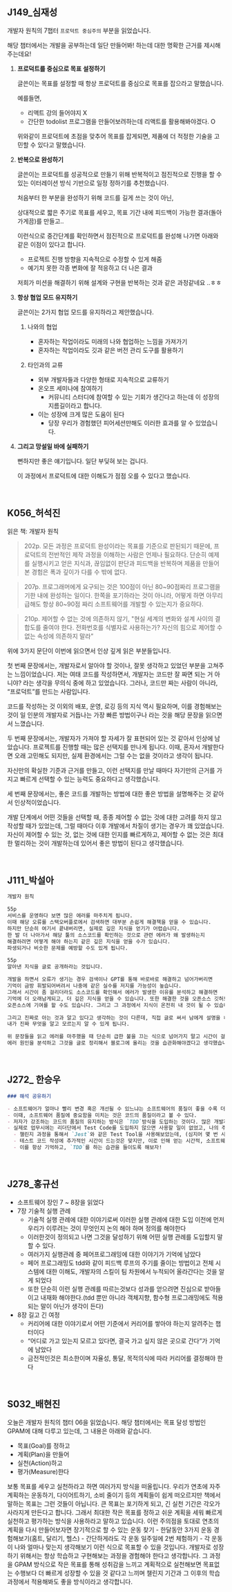 ## J149_심재성

개발자 원칙의 7챕터 `프로덕트 중심주의` 부분을 읽었습니다.

해당 챕터에서는 개발을 공부하는데 일단 만들어봐! 하는데 대한 명확한 근거를 제시해주는데요!

1. **프로덕트를 중심으로 목표 설정하기**
    
    글쓴이는 목표를 설정할 때 항상 프로덕트를 중심으로 목표를 잡으라고 말했습니다. 
    
    예를들면,
    
    - 리액트 강의 들어야지 X
    - 간단한 todolist 프로그램을 만들어보려하는데 리액트를 활용해봐야겠다. O
    
    위와같이 프로덕트에 초점을 맞추어 목표를 잡게되면, 제품에 더 적정한 기술을 고민할 수 있다고 말했습니다.
    
2. **반복으로 완성하기**
    
    글쓴이는 프로덕트를 성공적으로 만들기 위해 반복적이고 점진적으로 진행을 할 수 있는 이터레이션 방식 기반으로 일정 정하기를 추천했습니다.
    
    처음부터 한 부분을 완성하기 위해 코드를 길게 쓰는 것이 아닌,
    
    상대적으로 짧은 주기로 목표를 세우고, 목표 기간 내에 피드백이 가능한 결과(돌아가게끔)를 만들고.. 
    
    이런식으로 중간단계를 확인하면서 점진적으로 프로덕트를 완성해 나가면 아래와 같은 이점이 있다고 합니다.
    
    - 프로젝트 진행 방향을 지속적으로 수정할 수 있게 해줌
    - 예기치 못한 각종 변화에 잘 적응하고 더 나은 결과
    
    저희가 미션을 해결하기 위해 설계와 구현을 반복하는 것과 같은 과정같네요 ..ㅎㅎ
    
3. **항상 협업 모드 유지하기**
    
    글쓴이는 2가지 협업 모드를 유지하라고 제안했습니다.
    
    1. 나와의 협업
        - 혼자하는 작업이라도 미래의 나와 협업하는 느낌을 가져가기
        - 혼자하는 작업이라도 깃과 같은 버전 관리 도구를 활용하기
    
    1. 타인과의 교류
        - 외부 개발자들과 다양한 형태로 지속적으로 교류하기
        - 온오프 세미나에 참여하기
            - 커뮤니티 스터디에 참여할 수 있는 기회가 생긴다고 하는데 이 성장의 지름길이라고 합니다.
        - 이는 성장에 크게 많은 도움이 된다
            - 당장 우리가 경험했던 피어세션만해도 이러한 효과를 알 수 있었습니다.
        
4. **그리고 망설일 바에 실패하기**
    
    뻔하지만 좋은 얘기입니다. 일단 부딪혀 보는 겁니다.
    
    이 과정에서 프로덕트에 대한 이해도가 점점 오를 수 있다고 했습니다.

<br/>
    

## K056_허석진

읽은 책: 개발자 원칙

> 202p. 모든 과정은 프로덕트 완성이라는 목표를 기준으로 판된되기 때문에, 프로덕트의 전반적인 제작 과정을 이해하는 사람은 언제나 필요하다.
단순히 예제를 실행시키고 얻은 지식과, 끊임없이 판단과 피드백을 반복하며 제품을 만들어본 경험은 폭과 깊이가 다를 수 밖에 없다.
> 

> 207p. 프로그래머에게 요구되는 것은 100점이 아닌 80\~90점짜리 프로그램을 기한 내에 완성하는 일이다.
한쪽을 포기하라는 것이 아니라, 어떻게 하면 아무리 급해도 항상 80\~90점 짜리 소프트웨어를 개발할 수 있는지가 중요하다.
> 

> 210p. 제어할 수 없는 것에 의존하지 않기, "현실 세계의 변화와 설계 사이의 결합도를 줄여야 한다. 전화번호를 식별자로 사용하는가? 자신의 힘으로 제어할 수 없는 속성에 의존하지 말라”
> 

위에 3가지 문단이 이번에 읽으면서 인상 깊게 읽은 부분들입니다.

첫 번째 문장에서는, 개발자로서 알아야 할 것이나, 잘못 생각하고 있었던 부분을 고쳐주는 느낌이었습니다.
저는 여태 코드를 작성하면서, 개발자는 코드만 잘 짜면 되는 거 아니야? 라는 생각을 무의식 중에 하고 있었습니다.  그러나, 코드만 짜는 사람이 아니라,  “프로덕트”를 만드는 사람입니다.

코드를 작성하는 것 이외의 배포, 운영, 로깅 등의 지식 역시 필요하며, 이를 경험해보는 것이 일 인분의 개발자로 거듭나는 가장 빠른 방법이구나 라는 것을 해당 문장을 읽으면서 느꼈습니다.

두 번째 문장에서는, 개발자가 가져야 할 자세가 잘 표현되어 있는 것 같아서 인상에 남았습니다.
프로젝트를 진행할 때는 많은 선택지를 만나게 됩니다. 이때, 혼자서 개발한다면 오래 고민해도 되지만, 실제 환경에서는 그럴 수는 없을 것이라고 생각이 됩니다.

자신만의 확실한 기준과 근거를 만들고, 이런 선택지를 만날 때마다 자기만의 근거를 가지고 빠르게 선택할 수 있는 능력도 중요하다고 생각했습니다.

세 번째 문장에서는, 좋은 코드를 개발하는 방법에 대한 좋은 방법을 설명해주는 것 같아서 인상적이었습니다.

개발 단계에서 어떤 것들을 선택할 때, 종종 제어할 수 없는 것에 대한 고려를 하지 않고 작성할 때가 있었는데, 그럴 때마다 이후 개발에서 차질이 생기는 경우가 꽤 있었습니다.
자신이 제어할 수 있는 것, 없는 것에 대한 인지를 빠르게하고, 제어할 수 없는 것은 최대한 멀리하는 것이 개발하는데 있어서 좋은 방법이 된다고 생각했습니다.


<br/>
  

## **J111_박설아**

```markdown
개발자 원칙

55p
서비스를 운영하다 보면 많은 에러를 마주치게 됩니다. 
이때 해당 오류를 스택오버플로에서 검색하면 대부분 손쉽게 해결책을 얻을 수 있습니다. 
하지만 단순히 여기서 끝내버리면, 실제로 깊은 지식을 얻기가 어렵습니다.
한 발 더 나아가서 해당 툴의 소스코드를 확인하는 것으로 관련 에러가 왜 발생하는지 
해결하려면 어떻게 해야 하는지 같은 깊은 지식을 얻을 수가 있습니다. 
파생되거나 비슷한 문제를 예방할 수도 있게 됩니다.

55p
알아낸 지식을 글로 공개하라는 것입니다.

개발을 하면서 오류가 생기는 경우 검색이나 GPT를 통해 바로바로 해결하고 넘어가버리면 
기억이 금방 휘발되어버려서 나중에 같은 실수를 저지를 가능성이 높습니다.
그래서 시간이 좀 걸리더라도 소스코드를 확인해서 에러가 발생한 이유를 분석하고 해결하면
기억에 더 오래남게되고, 더 깊은 지식을 얻을 수 있습니다. 또한 해결한 것을 오픈소스 깃허브에 제출하면
오픈소스에 기여를 할 수도 있습니다. 그리고 그 과정에서 지식이 온전히 내 것이 될 수 있습니다.

그리고 진짜로 아는 것과 알고 있다고 생각하는 것이 다른데, 직접 글로 써서 남에게 설명을 하려고 하다보면
내가 진짜 무엇을 알고 모르는지 알 수 있게 됩니다.

위 문장들을 읽고 에러를 마주했을 때 단순히 급한 불을 끄는 식으로 넘어가지 말고 시간이 걸리더라도
에러 원인을 분석하고 그것을 글로 정리해서 블로그에 올리는 것을 습관화해야겠다고 생각했습니다.
```


<br/>
    

## J272_ 한승우

```markdown
### 해석 공유하기

- 소프트웨어가 얼마나 빨리 변경 혹은 개선될 수 있느냐는 소프트웨어의 품질이 좋을 수록 더 민첩성을 띄게된다.
- 이때, 소프트웨어 품질에 중요함을 미치는 것은 코드의 품질이라고 볼 수 있다.
- 저자가 강조하는 코드의 품질의 유지하는 방식은 `TDD`방식을 도입하는 것이다. 많은 개발자들이 테스트 코드를 작성할 시간이 없다는 핑계를 대며 스스로 코드의 품질을 깎고 있다.
- 실제로 업무시에는 리더단에서 Test Code를 도입하지 않으면 사용할 일이 없었고, 나의 주도로 프로젝트를 진행했을 때에도, 테스트 코드 작성을 무시하였다.
  - 챌린지 과정을 통해서 `Jest`와 같은 Test Tool을 사용해보았는데, (심지어 몇 번 사용했었던 Nest.js에서는 import가 되어있는 라이브러리이다.)
  - 테스트 코드 작성에 추가적인 시간이 드는것은 맞지만, 이로 인해 얻는 시간적, 소프트웨어 품질적 이득은 이를 훨씬 능가한다.
  - 이를 항상 기억하고, `TDD`를 하는 습관을 들이도록 해보자!
```


<br/>
    

## J278_홍규선

- 소프트웨어 장인 7 ~ 8장을 읽었다
- 7장 기술적 실행 관례
    - 기술적 실행 관례에 대한 이야기로써 이러한 실행 관례에 대한 도입 이전에 먼저 우리가 이루려는 것이 무엇인지 논의 해야 하며 정의를 해야한다
    - 이러한것이 정의되고 나면 그것을 달성하기 위해 어떤 실행 관례를 도입할지 말할 수 있다.
    - 여러가지 실행관례 중 페어프로그래밍에 대한 이야기가 기억에 남았다
    - 페어 프로그래밍도 tdd와 같이 피드백 루프의 주기를 줄이는 방법이고 전체 시스템에 대한 이해도, 개발자의 스킬이 팀 차원에서 누적되어 올라간다는 것을 알게 되었다
    - 또한 단순히 이런 실행 관례를 따르는것보다 성과를 얻으려면 진심으로 받아들이고 내재화  해야한다.(tdd 뿐만 아니라 객체지향, 함수형 프로그래밍에도 적용되는 말이 아닌가 생각이 든다)
- 8장 길고 긴 여정
    - 커리어에 대한 이야기로서 어떤 기준에서 커리어를 쌓아야 하는지 알려주는 챕터이다
    - “어디로 가고 있는지 모르고 있다면, 결국 가고 싶지 않은 곳으로 간다”가 기억에 남았다
    - 금전적인것은 최소한이며 자율성, 통달, 목적의식에 따라 커리어를 결정해야 한다



<br/>
    

## S032_배현진

오늘은 개발자 원칙의 챕터 06을 읽었습니다.
해당 챕터에서는 목표 달성 방법인 GPAM에 대해 다루고 있는데, 그 내용은 아래와 같습니다.

- 목표(Goal)를 정하고
- 계획(Plan)을 만들어
- 실천(Action)하고
- 평가(Measure)한다

보통 목표를 세우고 실천하라고 하면 여러가지 방식을 떠올립니다. 우리가 연초에 자주 계획하는 운동하기, 다이어트하기, 소비 줄이기 등의 계획들이 쉽게 떠오르지만 책에서 말하는 목표는 그런 것들이 아닙니다.
큰 목표는 포기하게 되고, 긴 실천 기간은 각오가 사라지게 만든다고 합니다. 그래서 최대한 작은 목표를 정하고 쉬운 계획을 세워 빠르게 실천하고 평가하는 방식을 사용하라고 말하고 있습니다.
이런 주의점을 토대로 연초의 계획을 다시 만들어보자면 장기적으로 할 수 있는 운동 찾기 - 한달동안 3가지 운동 경험해보기(홈트, 달리기, 헬스) - 간단하게라도 각 운동 일주일에 2번 체험하기 - 각 운동이 나와 얼마나 맞는지 생각해보기 이런 식으로 목표할 수 있을 것입니다. 
개발자로 성장하기 위해서는 항상 학습하고 구현해보는 과정을 경험해야 한다고 생각합니다. 그 과정을 GPAM 방식으로 작은 목표를 통해 성취감을 느끼고 계획적으로 실천해보면 목표없는 수행보다 더 빠르게 성장할 수 있을 것 같다고 느끼며 챌린지 기간과 그 이후의 학습 과정에서 적용해봐도 좋을 방식이라고 생각합니다.
